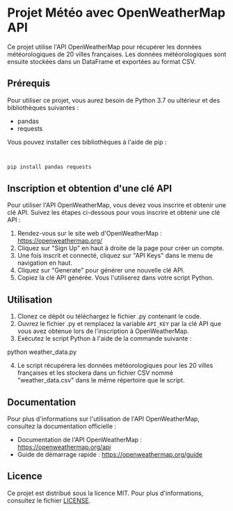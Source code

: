 # Projet Météo avec OpenWeatherMap API

Ce projet utilise l'API OpenWeatherMap pour récupérer les données météorologiques de 20 villes françaises. Les données météorologiques sont ensuite stockées dans un DataFrame et exportées au format CSV.

## Prérequis

Pour utiliser ce projet, vous aurez besoin de Python 3.7 ou ultérieur et des bibliothèques suivantes :
- pandas
- requests

Vous pouvez installer ces bibliothèques à l'aide de pip :


```bash 


pip install pandas requests 


```


## Inscription et obtention d'une clé API

Pour utiliser l'API OpenWeatherMap, vous devez vous inscrire et obtenir une clé API. Suivez les étapes ci-dessous pour vous inscrire et obtenir une clé API :

1. Rendez-vous sur le site web d'OpenWeatherMap : https://openweathermap.org/
2. Cliquez sur "Sign Up" en haut à droite de la page pour créer un compte.
3. Une fois inscrit et connecté, cliquez sur "API Keys" dans le menu de navigation en haut.
4. Cliquez sur "Generate" pour générer une nouvelle clé API.
5. Copiez la clé API générée. Vous l'utiliserez dans votre script Python.

## Utilisation

1. Clonez ce dépôt ou téléchargez le fichier .py contenant le code.
2. Ouvrez le fichier .py et remplacez la variable `API_KEY` par la clé API que vous avez obtenue lors de l'inscription à OpenWeatherMap.
3. Exécutez le script Python à l'aide de la commande suivante :

python weather_data.py

4. Le script récupérera les données météorologiques pour les 20 villes françaises et les stockera dans un fichier CSV nommé "weather_data.csv" dans le même répertoire que le script.

## Documentation

Pour plus d'informations sur l'utilisation de l'API OpenWeatherMap, consultez la documentation officielle :

- Documentation de l'API OpenWeatherMap : https://openweathermap.org/api
- Guide de démarrage rapide : https://openweathermap.org/guide

## Licence

Ce projet est distribué sous la licence MIT. Pour plus d'informations, consultez le fichier [LICENSE](LICENSE).
